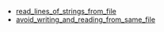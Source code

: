- [read_lines_of_strings_from_file](read_lines_of_strings_from_file/README.md)
- [avoid_writing_and_reading_from_same_file](avoid_writing_and_reading_from_same_file/README.md)